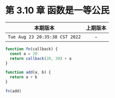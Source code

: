 # 第 3.10 章 函数是一等公民

|本期版本|上期版本
|:---:|:---:
`Tue Aug 23 20:35:38 CST 2022` | -


```javascript
function fn(callback) {
  const a = 20
  return callback(20, 30) + a
}

function add(a, b) {
  return a + b
}

fn(add)
```